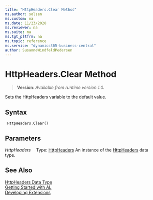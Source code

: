 ```yaml
---
title: "HttpHeaders.Clear Method"
ms.author: solsen
ms.custom: na
ms.date: 11/23/2020
ms.reviewer: na
ms.suite: na
ms.tgt_pltfrm: na
ms.topic: reference
ms.service: "dynamics365-business-central"
author: SusanneWindfeldPedersen
---
```

[//]: # (START>DO_NOT_EDIT)
[//]: # (IMPORTANT:Do not edit any of the content between here and the END>DO_NOT_EDIT.)
[//]: # (Any modifications should be made in the .xml files in the ModernDev repo.)
# HttpHeaders.Clear Method
> **Version**: _Available from runtime version 1.0._

Sets the HttpHeaders variable to the default value.


## Syntax
```
 HttpHeaders.Clear()
```

## Parameters
*HttpHeaders*
&emsp;Type: [HttpHeaders](httpheaders-data-type.md)
An instance of the [HttpHeaders](httpheaders-data-type.md) data type.


[//]: # (IMPORTANT: END>DO_NOT_EDIT)
## See Also
[HttpHeaders Data Type](httpheaders-data-type.md)  
[Getting Started with AL](../../devenv-get-started.md)  
[Developing Extensions](../../devenv-dev-overview.md)